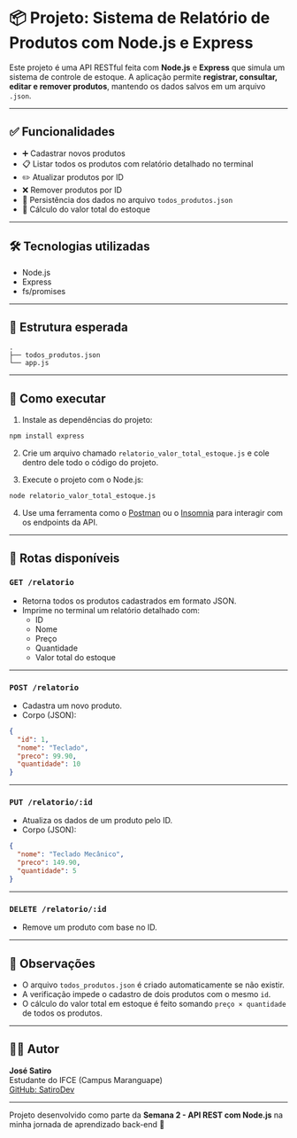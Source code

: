 # 📦 Projeto: Sistema de Relatório de Produtos com Node.js e Express

Este projeto é uma API RESTful feita com **Node.js** e **Express** que simula um sistema de controle de estoque. A aplicação permite **registrar, consultar, editar e remover produtos**, mantendo os dados salvos em um arquivo `.json`.

---

## ✅ Funcionalidades

- ➕ Cadastrar novos produtos  
- 📋 Listar todos os produtos com relatório detalhado no terminal  
- ✏️ Atualizar produtos por ID  
- ❌ Remover produtos por ID  
- 💾 Persistência dos dados no arquivo `todos_produtos.json`  
- 🧮 Cálculo do valor total do estoque  

---

## 🛠 Tecnologias utilizadas

- Node.js  
- Express  
- fs/promises  

---

## 📁 Estrutura esperada

```
.
├── todos_produtos.json
└── app.js
```

---

## 🚀 Como executar

1. Instale as dependências do projeto:

```bash
npm install express
```

2. Crie um arquivo chamado `relatorio_valor_total_estoque.js` e cole dentro dele todo o código do projeto.

3. Execute o projeto com o Node.js:

```bash
node relatorio_valor_total_estoque.js
```

4. Use uma ferramenta como o [Postman](https://www.postman.com/) ou o [Insomnia](https://insomnia.rest/) para interagir com os endpoints da API.

---

## 🔗 Rotas disponíveis

### `GET /relatorio`

- Retorna todos os produtos cadastrados em formato JSON.
- Imprime no terminal um relatório detalhado com:
  - ID
  - Nome
  - Preço
  - Quantidade
  - Valor total do estoque

---

### `POST /relatorio`

- Cadastra um novo produto.
- Corpo (JSON):

```json
{
  "id": 1,
  "nome": "Teclado",
  "preco": 99.90,
  "quantidade": 10
}
```

---

### `PUT /relatorio/:id`

- Atualiza os dados de um produto pelo ID.
- Corpo (JSON):

```json
{
  "nome": "Teclado Mecânico",
  "preco": 149.90,
  "quantidade": 5
}
```

---

### `DELETE /relatorio/:id`

- Remove um produto com base no ID.

---

## 📌 Observações

- O arquivo `todos_produtos.json` é criado automaticamente se não existir.  
- A verificação impede o cadastro de dois produtos com o mesmo `id`.  
- O cálculo do valor total em estoque é feito somando `preço × quantidade` de todos os produtos.  

---

## 🙋‍♂️ Autor

**José Satiro**  
Estudante do IFCE (Campus Maranguape)  
[GitHub: SatiroDev](https://github.com/SatiroDev)

---

Projeto desenvolvido como parte da **Semana 2 - API REST com Node.js** na minha jornada de aprendizado back-end 🚀
